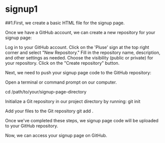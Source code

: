 # signup1
##1.First, we create a basic HTML file for the signup page. 

Once we  have a GitHub account, we can create a new repository for your signup page:

Log in to your GitHub account.
Click on the 'Pluse' sign at the top right corner and select "New Repository."
Fill in the repository name, description, and other settings as needed.
Choose the visibility (public or private) for your repository.
Click on the "Create repository" button.

Next, we need to push your signup page code to the GitHub repository:

Open a terminal or command prompt on our computer.

cd /path/to/your/signup-page-directory

Initialize a Git repository in our project directory by running:
git init

Add your files to the Git repository
git add .


Once we've completed these steps, we signup page code will be uploaded to your GitHub repository.

Now, we can access your signup page on GitHub.
